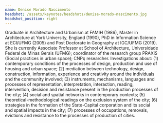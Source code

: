 ```yaml
---
name: Denise Morado Nascimento
headshot: /assets/keynotes/headshots/denise-morado-nascimento.jpg
headshot_position: right
---
```


Graduate in Architecture and Urbanism at FAMIH (1986), Master in Architecture at York University, England (1990), PhD in Information Science at ECI/UFMG (2005) and Post Doctorate in Geography at IGC/UFMG (2019). She is currently Associate Professor at School of Architecture, Universidade Federal de Minas Gerais (UFMG); coordinator of the research group PRAXIS (Social practices in urban space); CNPq researcher. Investigations about: (1) contemporary conditions of the processes of design, production and use of housing and urban space; (2) mediation between technology, design, construction, information, experience and creativity around the individuals and the community involved; (3) instruments, mechanisms, languages and processes of representation, interpretation, interaction, reading, intervention, decision and resistance present in the production processes of the city; (4) social and spatial networks in contemporary contexts; (5) theoretical-methodological readings on the exclusion system of the city; (6) strategies in the formation of the State-Capital corporation and its social and spatial impacts in the city; (7) processes of occupations, removals, evictions and resistance to the processes of production of cities.
